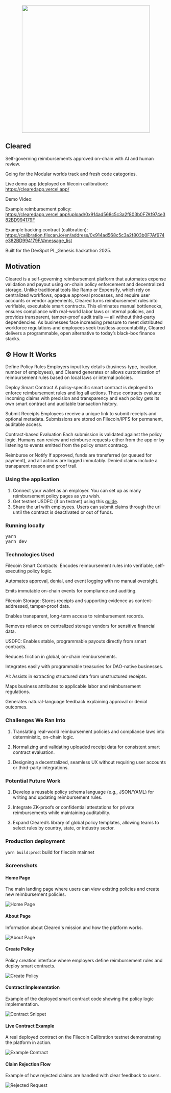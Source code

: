 <p align='center'>
    <img src="https://i.ibb.co/FLPxCYsP/logo.png" width=400 />
</p>


Cleared
---

Self-governing reimbursements approved on-chain with AI and human review.

Going for the Modular worlds track and fresh code categories.

Live demo app (deployed on filecoin calibration): https://clearedapp.vercel.app/

Demo Video:

Example reimbursement policy:  https://clearedapp.vercel.app/upload/0x914ad568c5c3a2f803b0F7Af974e382BD994179F

Example backing contract (calibration): https://calibration.filscan.io/en/address/0x914ad568c5c3a2f803b0F7Af974e382BD994179F/#message_list

Built for the DevSpot PL_Genesis hackathon 2025.

## Motivation

Cleared is a self-governing reimbursement platform that automates expense validation and payout using on-chain policy enforcement and decentralized storage. Unlike traditional tools like Ramp or Expensify, which rely on centralized workflows, opaque approval processes, and require user accounts or vendor agreements, Cleared turns reimbursement rules into verifiable, executable smart contracts. This eliminates manual bottlenecks, ensures compliance with real-world labor laws or internal policies, and provides transparent, tamper-proof audit trails — all without third-party dependencies. As businesses face increasing pressure to meet distributed workforce regulations and employees seek trustless accountability, Cleared delivers a programmable, open alternative to today’s black-box finance stacks.

## ⚙️ How It Works

Define Policy Rules
Employers input key details (business type, location, number of employees), and Cleared generates or allows customization of reimbursement rules based on local laws or internal policies.

Deploy Smart Contract
A policy-specific smart contract is deployed to enforce reimbursement rules and log all actions. These contracts evaluate incoming claims with precision and transparency and each policy gets its own smart contract and auditable transaction history.

Submit Receipts
Employees receive a unique link to submit receipts and optional metadata. Submissions are stored on Filecoin/IPFS for permanent, auditable access.

Contract-based Evaluation
Each submission is validated against the policy logic. Humans can review and reimburse requests either from the app or by listening to events emitted from the policy smart contracg.

Reimburse or Notify
If approved, funds are transferred (or queued for payment), and all actions are logged immutably. Denied claims include a transparent reason and proof trail.

### Using the application

1. Connect your wallet as an employer. You can set up as many reimbursement policy pages as you wish.
2. Get testnet USDFC (if on testnet) using this <a href="https://docs.secured.finance/usdfc-stablecoin/getting-started/getting-test-usdfc-on-testnet">guide</a>.
3. Share the url with employees. Users can submit claims through the url until the contract is deactivated or out of funds.

### Running locally

<pre>
yarn
yarn dev
</pre>


### Technologies Used

Filecoin Smart Contracts: Encodes reimbursement rules into verifiable, self-executing policy logic.

Automates approval, denial, and event logging with no manual oversight.

Emits immutable on-chain events for compliance and auditing.

Filecoin Storage: Stores receipts and supporting evidence as content-addressed, tamper-proof data.

Enables transparent, long-term access to reimbursement records.

Removes reliance on centralized storage vendors for sensitive financial data.

USDFC: Enables stable, programmable payouts directly from smart contracts.

Reduces friction in global, on-chain reimbursements.

Integrates easily with programmable treasuries for DAO-native businesses.

AI: Assists in extracting structured data from unstructured receipts.

Maps business attributes to applicable labor and reimbursement regulations.

Generates natural-language feedback explaining approval or denial outcomes.

### Challenges We Ran Into

1. Translating real-world reimbursement policies and compliance laws into deterministic, on-chain logic.

2. Normalizing and validating uploaded receipt data for consistent smart contract evaluation.

3. Designing a decentralized, seamless UX without requiring user accounts or third-party integrations.

### Potential Future Work

1. Develop a reusable policy schema language (e.g., JSON/YAML) for writing and updating reimbursement rules.

2. Integrate ZK-proofs or confidential attestations for private reimbursements while maintaining auditability.

3. Expand Cleared’s library of global policy templates, allowing teams to select rules by country, state, or industry sector.


### Production deployment

`yarn build:prod`: build for filecoin mainnet


### Screenshots

#### Home Page
The main landing page where users can view existing policies and create new reimbursement policies.

![Home Page](screenshots/home_page.png)

#### About Page
Information about Cleared's mission and how the platform works.

![About Page](screenshots/about_page.png)

#### Create Policy
Policy creation interface where employers define reimbursement rules and deploy smart contracts.

![Create Policy](screenshots/create_policy.png)

#### Contract Implementation
Example of the deployed smart contract code showing the policy logic implementation.

![Contract Snippet](screenshots/contract_snippet.png)

#### Live Contract Example
A real deployed contract on the Filecoin Calibration testnet demonstrating the platform in action.

![Example Contract](screenshots/example_contract.png)

#### Claim Rejection Flow
Example of how rejected claims are handled with clear feedback to users.

![Rejected Request](screenshots/rejected_request.png)
